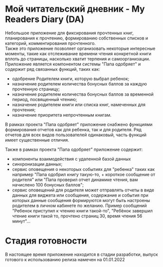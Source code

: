 # Мой читательский дневник - My Readers Diary (DA)
Небольшое приложение для фиксирования прочтенных книг, планирования к прочтению, формированию собственных списков и категорий, комментирования прочтенного.    
Также это приложение позволяет организовать некоторые интересные моменты, такие как отслеживание времени чтения конкретной книги вплоть до страницы, насколько хватит терпения и самоорганизации.    
Приложение является компонентом системы "Папа одобряет" и содержит ряд связанных функций, таких как:
- одобрение Родителем книги, которую выбрал ребенок;
- назначение родителем количества бонусных баллов за каждую прочтенную страницу;
- назначение родителем количества бонусных баллов за временной период, посвященный чтению;
- назначение родителем книги или списка книг, намеченных для прочтения;
- назначение приоритета непрочтенным книгам.    

В рамках проекта "Папа одобряет" приложение снабжено функциями формирования отчетов как для ребенка, так и для родителя. Ряд отчетов для всех видов пользователей одинаковый, часть функций имеет существенные отличия.    

Также в рамках проекта "Папа одобряет" приложение содержит:
- компоненты взаимодействия с удаленной базой данных
- синхронизации данных;
- сервис оповещения о некоторых событиях для "ребенка" таких как например "Папа одобрил книгу такую-то, + короткое сообщение от родителя" или "Папа проверил отчет динамике чтения, вам начислено 100 бонусных баллов";
- сервис оповещений для родителя может отправлять отчеты в виде данных для виджета или сообщения, содержание и события при которых данные сообщения формируются могут быть настроены родителем в личном кабинете по желанию. Пример сообщений "Ребенок приступил к чтению книги такой-то", "Ребёнок завершил чтение книги такой то, прочтено страниц 30, время чтения 56 минут"...

# Стадия готовности
В настоящее время приложение находится в стадии разработки, выпуск готового к использованию релиза намечен на 01.01.2022
